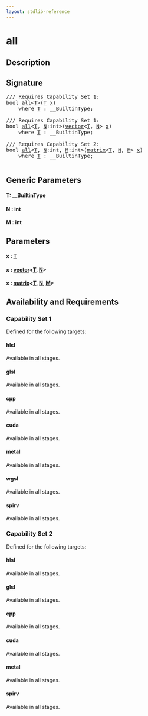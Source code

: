 ```yaml
---
layout: stdlib-reference
---
```


# all

## Description





## Signature 

<pre>
/// Requires Capability Set 1:
<span class="code_keyword">bool</span> <a href="all.html">all</a>&lt;<a href="all.html#typeparam-T" class="code_type">T</a>&gt;(<a href="all.html#typeparam-T" class="code_type">T</a> <a href="all.html#decl-x" class="code_param">x</a>)
    <span class='code_keyword'>where</span> <a href="all.html#typeparam-T" class="code_type">T</a> : __BuiltinType;

/// Requires Capability Set 1:
<span class="code_keyword">bool</span> <a href="all.html">all</a>&lt;<a href="all.html#typeparam-T" class="code_type">T</a>, <a href="all.html#decl-N" class="code_var">N</a>:<span class="code_keyword">int</span>&gt;(<a href="index.html" class="code_type">vector</a>&lt;<a href="all.html#typeparam-T" class="code_type">T</a>, <a href="all.html#decl-N" class="code_var">N</a>&gt; <a href="all.html#decl-x" class="code_param">x</a>)
    <span class='code_keyword'>where</span> <a href="all.html#typeparam-T" class="code_type">T</a> : __BuiltinType;

/// Requires Capability Set 2:
<span class="code_keyword">bool</span> <a href="all.html">all</a>&lt;<a href="all.html#typeparam-T" class="code_type">T</a>, <a href="all.html#decl-N" class="code_var">N</a>:<span class="code_keyword">int</span>, <a href="all.html#decl-M" class="code_var">M</a>:<span class="code_keyword">int</span>&gt;(<a href="index.html" class="code_type">matrix</a>&lt;<a href="all.html#typeparam-T" class="code_type">T</a>, <a href="all.html#decl-N" class="code_var">N</a>, <a href="all.html#decl-M" class="code_var">M</a>&gt; <a href="all.html#decl-x" class="code_param">x</a>)
    <span class='code_keyword'>where</span> <a href="all.html#typeparam-T" class="code_type">T</a> : __BuiltinType;

</pre>

## Generic Parameters

####  <a id="typeparam-T"></a>T: \_\_BuiltinType
####  <a id="decl-N"></a>N  : int
####  <a id="decl-M"></a>M  : int

## Parameters

####  <a id="decl-x"></a>x  : [T](all#typeparam-T)
####  <a id="decl-x"></a>x  : [vector](../types/vector/index)\<[T](../types/vector/index#typeparam-T), [N](../types/vector/index#decl-N)\>
####  <a id="decl-x"></a>x  : [matrix](../types/matrix/index)\<[T](../types/matrix/t-0), [N](../types/matrix/index#decl-N), [M](../types/matrix/index#decl-M)\>

## Availability and Requirements

### Capability Set 1

Defined for the following targets:

#### hlsl
Available in all stages.

#### glsl
Available in all stages.

#### cpp
Available in all stages.

#### cuda
Available in all stages.

#### metal
Available in all stages.

#### wgsl
Available in all stages.

#### spirv
Available in all stages.


### Capability Set 2

Defined for the following targets:

#### hlsl
Available in all stages.

#### glsl
Available in all stages.

#### cpp
Available in all stages.

#### cuda
Available in all stages.

#### metal
Available in all stages.

#### spirv
Available in all stages.




